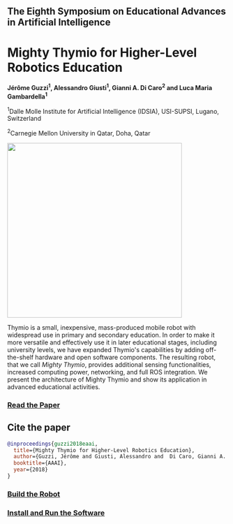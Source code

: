 ## The Eighth Symposium on Educational Advances in Artificial Intelligence

# Mighty Thymio for Higher-Level Robotics Education
<b>Jérôme Guzzi<sup>1</sup>, Alessandro Giusti<sup>1</sup>, Gianni A. Di Caro<sup>2</sup> and Luca Maria Gambardella<sup>1</sup></b>


<sup>1</sup>Dalle Molle Institute for Artificial Intelligence (IDSIA), USI-SUPSI, Lugano, Switzerland

<sup>2</sup>Carnegie Mellon University in Qatar, Doha, Qatar


<img src="https://raw.githubusercontent.com/jeguzzi/mighty-thymio/master/images/mighty_thymio.png" width="400"/>


Thymio is a small, inexpensive, mass-produced mobile robot with widespread use in primary and secondary education. In order to make it more versatile and effectively use it in later educational stages, including university levels, we
have expanded Thymio's capabilities by adding off-the-shelf hardware and open software components. The resulting robot, that we call <i>Mighty Thymio</i>, provides additional sensing functionalities, increased computing power, networking, and full ROS integration. We present the architecture of Mighty Thymio and show its application in advanced educational activities.


### [Read the Paper](https://github.com/jeguzzi/mighty-thymio/blob/master/MightyThymioEAAI-18.pdf)


## Cite the paper

```bibtex
@inproceedings{guzzi2018eaai,
  title={Mighty Thymio for Higher-Level Robotics Education},
  author={Guzzi, Jérôme and Giusti, Alessandro and  Di Caro, Gianni A. and Gambardella, Luca M.},
  booktitle={AAAI},
  year={2018}
}
```


### [Build the Robot](https://github.com/jeguzzi/mighty-thymio/blob/master/Build.md)

### [Install and Run the Software](https://github.com/jeguzzi/mighty-thymio/blob/master/Installation.md)

